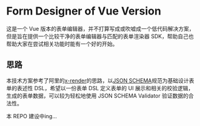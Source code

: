 # Form Designer of Vue Version

这是一个 Vue 版本的表单编辑器，并不打算写成或吹嘘成一个低代码解决方案，但是旨在提供一个比较干净的表单编辑器与匹配的表单渲染器 SDK，帮助自己也帮助大家在尝试相关功能时能有一个好的开始。


## 思路

本技术方案参考了阿里的[x-render](https://github.com/alibaba/x-render)的思路，以[JSON SCHEMA](https://json-schema.org/)规范为基础设计表单的表述性 DSL，希望以一份表单 DSL 定义表单的 UI 展示和相关的校验逻辑，生成的表单数据，可以较为轻松地使用 JSON SCHEMA Validator 验证数据的合法性。



本 REPO 建设中ing...
